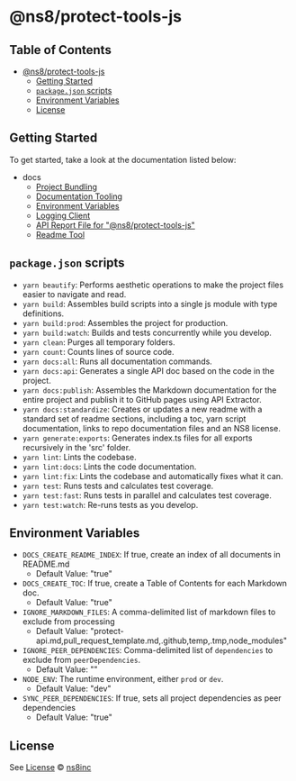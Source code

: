 # @ns8/protect-tools-js

## Table of Contents

- [@ns8/protect-tools-js](#ns8protect-tools-js)
  - [Getting Started](#getting-started)
  - [`package.json` scripts](#packagejson-scripts)
  - [Environment Variables](#environment-variables)
  - [License](#license)

## Getting Started

To get started, take a look at the documentation listed below:

- docs
  - [Project Bundling](docs/bundling.md)
  - [Documentation Tooling](docs/documentation.md)
  - [Environment Variables](docs/environment-variables.md)
  - [Logging Client](docs/logger.md)
  - [API Report File for "@ns8/protect-tools-js"](docs/project-api.md)
  - [Readme Tool](docs/readme.md)

## `package.json` scripts

- `yarn beautify`: Performs aesthetic operations to make the project files easier to navigate and read.
- `yarn build`: Assembles build scripts into a single js module with type definitions.
- `yarn build:prod`: Assembles the project for production.
- `yarn build:watch`: Builds and tests concurrently while you develop.
- `yarn clean`: Purges all temporary folders.
- `yarn count`: Counts lines of source code.
- `yarn docs:all`: Runs all documentation commands.
- `yarn docs:api`: Generates a single API doc based on the code in the project.
- `yarn docs:publish`: Assembles the Markdown documentation for the entire project and publish it to GitHub pages using API Extractor.
- `yarn docs:standardize`: Creates or updates a new readme with a standard set of readme sections, including a toc, yarn script documentation, links to repo documentation files and an NS8 license.
- `yarn generate:exports`: Generates index.ts files for all exports recursively in the 'src' folder.
- `yarn lint`: Lints the codebase.
- `yarn lint:docs`: Lints the code documentation.
- `yarn lint:fix`: Lints the codebase and automatically fixes what it can.
- `yarn test`: Runs tests and calculates test coverage.
- `yarn test:fast`: Runs tests in parallel and calculates test coverage.
- `yarn test:watch`: Re-runs tests as you develop.

## Environment Variables

- `DOCS_CREATE_README_INDEX`: If true, create an index of all documents in README.md
  - Default Value: "true"
- `DOCS_CREATE_TOC`: If true, create a Table of Contents for each Markdown doc.
  - Default Value: "true"
- `IGNORE_MARKDOWN_FILES`: A comma-delimited list of markdown files to exclude from processing
  - Default Value: "protect-api.md,pull_request_template.md,.github,temp,.tmp,node_modules"
- `IGNORE_PEER_DEPENDENCIES`: Comma-delimited list of `dependencies` to exclude from `peerDependencies`.
  - Default Value: ""
- `NODE_ENV`: The runtime environment, either `prod` or `dev`.
  - Default Value: "dev"
- `SYNC_PEER_DEPENDENCIES`: If true, sets all project dependencies as peer dependencies
  - Default Value: "true"

## License

See [License](./LICENSE)
© [ns8inc](https://ns8.com)
